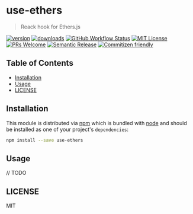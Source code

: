# use-ethers

> Reack hook for Ethers.js

[![version][version-badge]][package] [![downloads][downloads-badge]][npmcharts]
[![GitHub Workflow Status][actions-badge]][actions-badge] [![MIT License][license-badge]][license]
[![PRs Welcome][prs-badge]][prs] [![Semantic Release][semantic-release-badge]][semantic-release]
[![Commitizen friendly][commitizen-badge]][commitizen]

## Table of Contents

<!-- START doctoc generated TOC please keep comment here to allow auto update -->
<!-- DON'T EDIT THIS SECTION, INSTEAD RE-RUN doctoc TO UPDATE -->

- [Installation](#installation)
- [Usage](#usage)
- [LICENSE](#license)

<!-- END doctoc generated TOC please keep comment here to allow auto update -->

## Installation

This module is distributed via [npm](https://www.npmjs.com) which is bundled with
[node](https://nodejs.org/en/) and should be installed as one of your project's `dependencies`:

```sh
npm install --save use-ethers
```

## Usage

// TODO

## LICENSE

MIT

[npm]: https://www.npmjs.com/
[node]: https://nodejs.org
[semantic-release]: https://github.com/semantic-release/semantic-release
[semantic-release-badge]:
  https://img.shields.io/badge/%20%20%F0%9F%93%A6%F0%9F%9A%80-semantic--release-e10079.svg?style=flat-square
[prs]: http://makeapullrequest.com
[prs-badge]: https://img.shields.io/badge/PRs-welcome-brightgreen.svg?style=flat-square
[commitizen]: http://commitizen.github.io/cz-cli/
[commitizen-badge]:
  https://img.shields.io/badge/commitizen-friendly-brightgreen.svg?style=flat-square
[npmcharts]: http://npmcharts.com/compare/use-ethers
[version-badge]: https://img.shields.io/npm/v/use-ethers.svg?style=flat-square
[package]: https://www.npmjs.com/package/use-ethers
[downloads-badge]: https://img.shields.io/npm/dm/use-ethers.svg?style=flat-square
[license-badge]: https://img.shields.io/npm/l/use-ethers.svg?style=flat-square
[license]: https://github.com/aj-may/use-ethers/blob/master/LICENSE
[actions]: https://github.com/aj-may/use-ethers/actions
[actions-badge]:
  https://img.shields.io/github/workflow/status/aj-may/use-ethers/Release/master?style=flat-square

